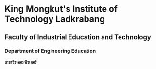 # King Mongkut's Institute of Technology Ladkrabang #
## Faculty of Industrial Education and Technology ##
### Department of Engineering Education ###

#### สาขาวิชาคอมพิวเตอร์ ####

